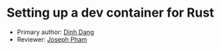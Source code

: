 # Setting up a dev container for Rust

* Primary author: [Dinh Dang](https://github.com/DinhDueDang)
* Reviewer: [Joseph Pham](https://github.com/jhpham)
